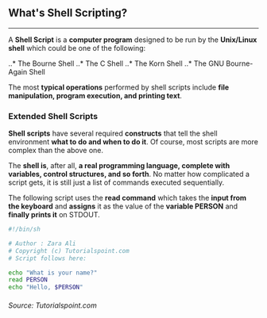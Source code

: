 ## What's Shell Scripting?
------

A **Shell Script** is a **computer program** designed to be run by the **Unix/Linux shell** which could be one of the following:

..* The Bourne Shell
..* The C Shell
..* The Korn Shell
..* The GNU Bourne-Again Shell

The most **typical operations** performed by shell scripts include **file manipulation, program execution, and printing text**.

### Extended Shell Scripts

**Shell scripts** have several required **constructs** that tell the shell environment **what to do and when to do it**. Of course, most scripts are more complex than the above one.

The **shell is**, after all, **a real programming language, complete with variables, control structures, and so forth**. No matter how complicated a script gets, it is still just a list of commands executed sequentially.

The following script uses the **read command** which takes the **input from the keyboard** and **assigns** it as the value of the **variable PERSON** and **finally prints it** on STDOUT.

```bash
#!/bin/sh

# Author : Zara Ali
# Copyright (c) Tutorialspoint.com
# Script follows here:

echo "What is your name?"
read PERSON
echo "Hello, $PERSON"
```

###### Source: Tutorialspoint.com